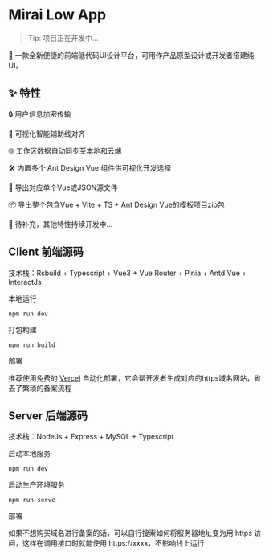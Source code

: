 # Mirai Low App 

> Tip: 项目正在开发中...

🚀 一款全新便捷的前端低代码UI设计平台，可用作产品原型设计或开发者搭建纯UI。

## ✨ 特性

🔒 用户信息加密传输

📏 可视化智能辅助线对齐

🌐 工作区数据自动同步至本地和云端

🛠️ 内置多个 Ant Design Vue 组件供可视化开发选择

📄 导出对应单个Vue或JSON源文件

📦 导出整个包含Vue + Vite + TS + Ant Design Vue的模板项目zip包

🚧 待补充，其他特性持续开发中...

## Client 前端源码

技术栈：Rsbuild + Typescript + Vue3 + Vue Router + Pinia + Antd Vue + InteractJs

本地运行

```shell
npm run dev
```

打包构建

```shell
npm run build
```

部署

推荐使用免费的 [Vercel](https://vercel.com/) 自动化部署，它会帮开发者生成对应的https域名网站，省去了繁琐的备案流程

## Server 后端源码

技术栈：NodeJs + Express + MySQL + Typescript

启动本地服务

```shell
npm run dev
```

启动生产环境服务

```shell
npm run serve
```

部署

如果不想购买域名进行备案的话，可以自行搜索如何将服务器地址变为用 https 访问，这样在调用接口时就能使用 https://xxxx，不影响线上运行